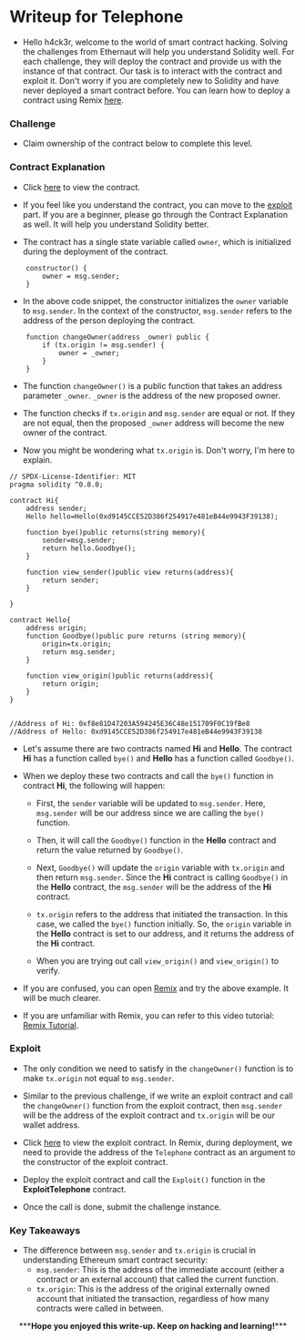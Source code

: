 # Writeup for Telephone

- Hello h4ck3r, welcome to the world of smart contract hacking. Solving the challenges from Ethernaut will help you understand Solidity well. For each challenge, they will deploy the contract and provide us with the instance of that contract. Our task is to interact with the contract and exploit it. Don't worry if you are completely new to Solidity and have never deployed a smart contract before. You can learn how to deploy a contract using Remix [here](https://youtu.be/3xNFZI8Ste4?si=i3cWN87OpX85zp6k).

### Challenge

- Claim ownership of the contract below to complete this level.

### Contract Explanation

- Click [here](./src/contracts/Telephone.sol) to view the contract.

- If you feel like you understand the contract, you can move to the [exploit](#exploit) part. If you are a beginner, please go through the Contract Explanation as well. It will help you understand Solidity better.

- The contract has a single state variable called `owner`, which is initialized during the deployment of the contract.

```solidity
    constructor() {
        owner = msg.sender;
    }
```

- In the above code snippet, the constructor initializes the `owner` variable to `msg.sender`. In the context of the constructor, `msg.sender` refers to the address of the person deploying the contract.

```solidity
    function changeOwner(address _owner) public {
        if (tx.origin != msg.sender) {
            owner = _owner;
        }
    }
```

- The function `changeOwner()` is a public function that takes an address parameter `_owner`. `_owner` is the address of the new proposed owner.

- The function checks if `tx.origin` and `msg.sender` are equal or not. If they are not equal, then the proposed `_owner` address will become the new owner of the contract.

- Now you might be wondering what `tx.origin` is. Don't worry, I'm here to explain.

```solidity
// SPDX-License-Identifier: MIT
pragma solidity ^0.8.0;

contract Hi{
    address sender;
    Hello hello=Hello(0xd9145CCE52D386f254917e481eB44e9943F39138);

    function bye()public returns(string memory){
        sender=msg.sender;
        return hello.Goodbye();
    }

    function view_sender()public view returns(address){
        return sender;
    }

}

contract Hello{
    address origin;
    function Goodbye()public pure returns (string memory){
        origin=tx.origin;
        return msg.sender;
    }

    function view_origin()public returns(address){
        return origin;
    }
}


//Address of Hi: 0xf8e81D47203A594245E36C48e151709F0C19fBe8
//Address of Hello: 0xd9145CCE52D386f254917e481eB44e9943F39138

```

- Let's assume there are two contracts named **Hi** and **Hello**. The contract **Hi** has a function called `bye()` and **Hello** has a function called `Goodbye()`.

- When we deploy these two contracts and call the `bye()` function in contract **Hi**, the following will happen:

  - First, the `sender` variable will be updated to `msg.sender`. Here, `msg.sender` will be our address since we are calling the `bye()` function.

  - Then, it will call the `Goodbye()` function in the **Hello** contract and return the value returned by `Goodbye()`.

  - Next, `Goodbye()` will update the `origin` variable with `tx.origin` and then return `msg.sender`. Since the **Hi** contract is calling `Goodbye()` in the **Hello** contract, the `msg.sender` will be the address of the **Hi** contract.

  - `tx.origin` refers to the address that initiated the transaction. In this case, we called the `bye()` function initially. So, the `origin` variable in the **Hello** contract is set to our address, and it returns the address of the **Hi** contract.

  - When you are trying out call `view_origin()` and `view_origin()` to verify.

- If you are confused, you can open [Remix](https://remix.ethereum.org/) and try the above example. It will be much clearer.

- If you are unfamiliar with Remix, you can refer to this video tutorial: [Remix Tutorial](https://www.youtube.com/watch?v=WmeWbo7wzGI).

### Exploit

- The only condition we need to satisfy in the `changeOwner()` function is to make `tx.origin` not equal to `msg.sender`.

- Similar to the previous challenge, if we write an exploit contract and call the `changeOwner()` function from the exploit contract, then `msg.sender` will be the address of the exploit contract and `tx.origin` will be our wallet address.

- Click [here](./Exploit/ExploitCoinFlip.sol) to view the exploit contract. In Remix, during deployment, we need to provide the address of the `Telephone` contract as an argument to the constructor of the exploit contract.

- Deploy the exploit contract and call the `Exploit()` function in the **ExploitTelephone** contract.

- Once the call is done, submit the challenge instance.

### Key Takeaways

- The difference between `msg.sender` and `tx.origin` is crucial in understanding Ethereum smart contract security:
  - `msg.sender`: This is the address of the immediate account (either a contract or an external account) that called the current function.
  - `tx.origin`: This is the address of the original externally owned account that initiated the transaction, regardless of how many contracts were called in between.

<p style="text-align:center;">***<strong>Hope you enjoyed this write-up. Keep on hacking and learning!</strong>***</p>
